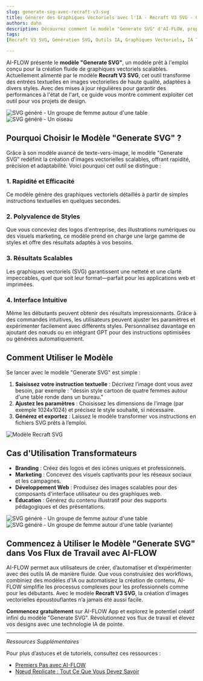 ```yaml
---
slug: generate-svg-avec-recraft-v3-svg
title: Générer des Graphiques Vectoriels avec l'IA - Recraft V3 SVG - Guide Complet
authors: dahn
description: Découvrez comment le modèle "Generate SVG" d'AI-FLOW, propulsé par Recraft V3 SVG, permet de créer des images vectorielles époustouflantes en quelques secondes—gagnez du temps, stimulez votre créativité et redéfinissez les flux de travail traditionnels en design.
tags:
[Recraft V3 SVG, Génération SVG, Outils IA, Graphiques Vectoriels, IA Texte-vers-Image]

---
```


<head>
  <meta name="twitter:card" content="summary_large_image"/>
  <meta name="twitter:title" content="Générez des Graphiques Scalable avec Recraft V3 SVG : Guide Complet" />
  <meta name="twitter:description" content="Apprenez à créer des graphiques vectoriels de haute qualité avec le modèle 'Generate SVG' d'AI-FLOW. Explorez ses fonctionnalités, ses usages et ses avantages par rapport aux outils traditionnels." />
  <meta name="twitter:creator" content="@AIFlowApp"/>
  <meta name="twitter:image" content="https://docs.ai-flow.net/img/blog-images/generate-svg-with-recraft-v3-svg-2.png"/>
  <meta name="twitter:image:alt" content="Génération d'images avec Recraft V3 SVG"/>
  <meta property="og:title" content="Générez des Graphiques Scalable avec Recraft V3 SVG : Guide Complet"/>
  <meta property="og:description" content="Exploitez la puissance du modèle 'Generate SVG' d'AI-FLOW pour créer des graphiques vectoriels sans effort. Découvrez en quoi il surpasse les techniques traditionnelles de design."/>
  <meta property="og:image" content="https://docs.ai-flow.net/img/blog-images/generate-svg-with-recraft-v3-svg-2.png"/>
</head>

AI-FLOW présente le **modèle "Generate SVG"**, un modèle prêt à l'emploi conçu pour la création fluide de graphiques vectoriels scalables. Actuellement alimenté par le modèle **Recraft V3 SVG**, cet outil transforme des entrées textuelles en images vectorielles de haute qualité, adaptées à divers styles. Avec des mises à jour régulières pour garantir des performances à l'état de l'art, ce guide vous montre comment exploiter cet outil pour vos projets de design.

<div class="flex flex-row justify-center gap-4 w-full md:w-[50%]">
    <span class="flex flex-1 justify-center items-center">
        <img src="/fr/img/blog-images/generate-svg-with-recraft-v3-svg-0.svg" alt="SVG généré - Un groupe de femme autour d'une table" class="w-full max-w-[468px] h-auto object-cover"/>
    </span>
    <span class="flex flex-1 justify-center items-center">
        <img src="/fr/img/blog-images/generate-svg-with-recraft-v3-svg-3.svg" alt="SVG généré - Un oiseau" class="w-full max-w-[468px] h-auto object-cover"/>
    </span>
</div>

## Pourquoi Choisir le Modèle "Generate SVG" ?

Grâce à son modèle avancé de texte-vers-image, le modèle "Generate SVG" redéfinit la création d'images vectorielles scalables, offrant rapidité, précision et adaptabilité. Voici pourquoi cet outil se distingue :

### **1. Rapidité et Efficacité**

Ce modèle génère des graphiques vectoriels détaillés à partir de simples instructions textuelles en quelques secondes.

### **2. Polyvalence de Styles**

Que vous conceviez des logos d'entreprise, des illustrations numériques ou des visuels marketing, ce modèle prend en charge une large gamme de styles et offre des résultats adaptés à vos besoins.

### **3. Résultats Scalables**

Les graphiques vectoriels (SVG) garantissent une netteté et une clarté impeccables, quel que soit leur format—parfait pour les applications web et imprimées.

### **4. Interface Intuitive**

Même les débutants peuvent obtenir des résultats impressionnants. Grâce à des commandes intuitives, les utilisateurs peuvent ajuster les paramètres et expérimenter facilement avec différents styles. Personnalisez davantage en ajoutant des nœuds ou en intégrant GPT pour des instructions optimisées ou générées automatiquement.

## Comment Utiliser le Modèle

Se lancer avec le modèle "Generate SVG" est simple :

1. **Saisissez votre instruction textuelle** : Décrivez l’image dont vous avez besoin, par exemple : "dessin style cartoon de quatre femmes autour d'une table ronde dans un bureau."
2. **Ajustez les paramètres** : Choisissez les dimensions de l’image (par exemple 1024x1024) et précisez le style souhaité, si nécessaire.
3. **Générez et exportez** : Laissez le modèle transformer vos instructions en fichiers SVG prêts à l’emploi.

![Modèle Recraft SVG](/img/blog-images/generate-svg-with-recraft-v3-svg-2.png)

## Cas d'Utilisation Transformateurs

- **Branding** : Créez des logos et des icônes uniques et professionnels.
- **Marketing** : Concevez des visuels captivants pour les réseaux sociaux et les campagnes.
- **Développement Web** : Produisez des images scalables pour des composants d'interface utilisateur ou des graphiques web.
- **Éducation** : Générez du contenu illustratif pour des supports pédagogiques et des présentations.

<div class="flex flex-row justify-center gap-4 w-full md:w-[50%]">
    <span class="flex flex-1 justify-center items-center">
        <img src="/fr/img/blog-images/generate-svg-with-recraft-v3-svg-1.svg" alt="SVG généré - Un groupe de femme autour d'une table" class="w-full max-w-[468px] h-auto object-cover"/>
    </span>
    <span class="flex flex-1 justify-center items-center">
        <img src="/fr/img/blog-images/generate-svg-with-recraft-v3-svg-0.svg" alt="SVG généré - Un groupe de femme autour d'une table (variante)" class="w-full max-w-[468px] h-auto object-cover"/>
    </span>
</div>

## Commencez à Utiliser le Modèle "Generate SVG" dans Vos Flux de Travail avec AI-FLOW

AI-FLOW permet aux utilisateurs de créer, d’automatiser et d’expérimenter avec des outils IA de manière fluide. Que vous construisiez des workflows, combiniez des modèles d'IA ou automatisiez la création de contenu, AI-FLOW simplifie les processus complexes pour les professionnels comme pour les débutants. Avec le modèle **Recraft V3 SVG**, la création d’images vectorielles époustouflantes n’a jamais été aussi facile.

**Commencez gratuitement** sur AI-FLOW App et explorez le potentiel créatif infini du modèle "Generate SVG". Révolutionnez vos flux de travail et élevez vos designs avec une technologie IA de pointe.

---

_Ressources Supplémentaires_

Pour plus d’astuces et de tutoriels, consultez ces ressources :

- [Premiers Pas avec AI-FLOW](/blog/getting-started-with-ai-flow)
- [Nœud Replicate : Tout Ce Que Vous Devez Savoir](/blog/replicate-node)
